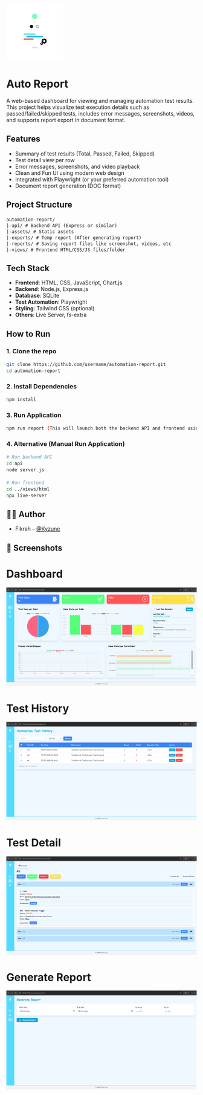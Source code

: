 <p>
  <img src="assets/logo.png" alt="Auto Report Logo" width="150"/>
</p>

# Auto Report

A web-based dashboard for viewing and managing automation test results.  
This project helps visualize test execution details such as passed/failed/skipped tests, includes error messages, screenshots, videos, and supports report export in document format.

## Features

- Summary of test results (Total, Passed, Failed, Skipped)
- Test detail view per row
- Error messages, screenshots, and video playback
- Clean and Fun UI using modern web design
- Integrated with Playwright (or your preferred automation tool)
- Document report generation (DOC format)

## Project Structure
```
automation-report/
|-api/ # Backend API (Express or similar)
|-assets/ # Static assets
|-exports/ # Temp report (After generating report)
|-reports/ # Saving report files like screenshot, videos, etc
|-views/ # Frontend HTML/CSS/JS files/folder
```

## Tech Stack

- **Frontend**: HTML, CSS, JavaScript, Chart.js
- **Backend**: Node.js, Express.js
- **Database**: SQLite
- **Test Automation**: Playwright
- **Styling**: Tailwind CSS (optional)
- **Others**: Live Server, fs-extra

## How to Run

### 1. Clone the repo
```bash
git clone https://github.com/username/automation-report.git
cd automation-report
```

### 2. Install Dependencies
```bash
npm install
```

### 3. Run Application
```bash
npm run report (This will launch both the backend API and frontend using Live Server.)
```

### 4. Alternative (Manual Run Application)

```bash
# Run backend API
cd api
node server.js

# Run frontend
cd ../views/html
npx live-server
```

## 🧙‍♂️ Author

- Fikrah – [@Kyzune](https://github.com/Kyzune)

## 📸 Screenshots

# Dashboard
![Dashboard Screenshot](screenshots/Dashboard.png)
# Test History
![History Screenshot](screenshots/History.png)
# Test Detail
![Detail Screenshot](screenshots/Detail.png)
# Generate Report
![Generate Report Screenshot](screenshots/Generate_Report.png)
